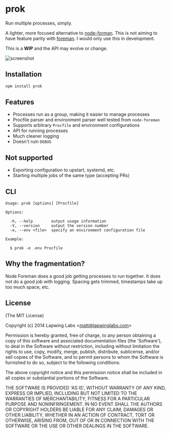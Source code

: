 
# prok

  Run multiple processes, simply.

  A lighter, more focused alternative to  [node-forman](strongloop/node-foreman). This is not aiming to have feature parity with [foreman](ddollar/foreman). I would only use this in development.

  This is a **WIP** and the API may evolve or change.

  ![screenshot](https://cldup.com/2QVRE_WvTz.png)

## Installation

```bash
npm install prok
```

## Features

* Processes run as a group, making it easier to manage processes
* Procfile parser and environment parser well tested from `node-foreman`
* Supports arbitrary `Procfile` and environment configurations
* API for running processes
* Much cleaner logging
* Doesn't ruin `DEBUG`

## Not supported

* Exporting configuration to upstart, systemd, etc.
* Starting multiple jobs of the same type (accepting PRs)

## CLI

```
Usage: prok [options] [Procfile]

Options:

  -h, --help        output usage information
  -V, --version     output the version number
  -e, --env <file>  specify an environment configuration file

Example:

  $ prok -e .env Procfile
```

## Why the fragmentation?

Node Foreman does a good job getting processes to run together. It does not
do a good job with logging. Spacing gets trimmed, timestamps take up too much
space, etc.

## License

(The MIT License)

Copyright (c) 2014 Lapwing Labs &lt;matt@lapwinglabs.com&gt;

Permission is hereby granted, free of charge, to any person obtaining
a copy of this software and associated documentation files (the
'Software'), to deal in the Software without restriction, including
without limitation the rights to use, copy, modify, merge, publish,
distribute, sublicense, and/or sell copies of the Software, and to
permit persons to whom the Software is furnished to do so, subject to
the following conditions:

The above copyright notice and this permission notice shall be
included in all copies or substantial portions of the Software.

THE SOFTWARE IS PROVIDED 'AS IS', WITHOUT WARRANTY OF ANY KIND,
EXPRESS OR IMPLIED, INCLUDING BUT NOT LIMITED TO THE WARRANTIES OF
MERCHANTABILITY, FITNESS FOR A PARTICULAR PURPOSE AND NONINFRINGEMENT.
IN NO EVENT SHALL THE AUTHORS OR COPYRIGHT HOLDERS BE LIABLE FOR ANY
CLAIM, DAMAGES OR OTHER LIABILITY, WHETHER IN AN ACTION OF CONTRACT,
TORT OR OTHERWISE, ARISING FROM, OUT OF OR IN CONNECTION WITH THE
SOFTWARE OR THE USE OR OTHER DEALINGS IN THE SOFTWARE.

